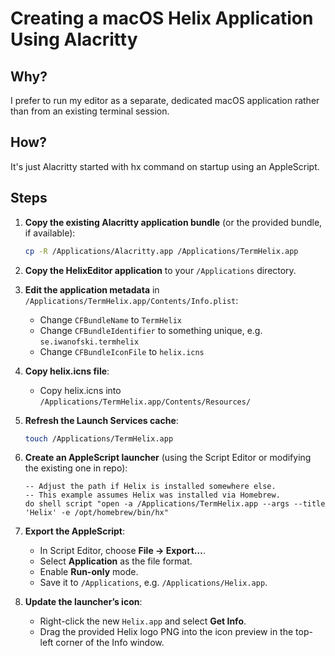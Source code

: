 # Creating a macOS Helix Application Using Alacritty

## Why?

I prefer to run my editor as a separate, dedicated macOS application rather than from an existing terminal session.

## How?

It's just Alacritty started with hx command on startup using an AppleScript.
 
## Steps

1. **Copy the existing Alacritty application bundle** (or the provided bundle, if available):

   ```sh
   cp -R /Applications/Alacritty.app /Applications/TermHelix.app
   ```

2. **Copy the HelixEditor application** to your `/Applications` directory.

3. **Edit the application metadata** in `/Applications/TermHelix.app/Contents/Info.plist`:

   * Change `CFBundleName` to `TermHelix`
   * Change `CFBundleIdentifier` to something unique, e.g. `se.iwanofski.termhelix`
   * Change `CFBundleIconFile` to `helix.icns`

4. **Copy helix.icns file**:

   * Copy helix.icns into `/Applications/TermHelix.app/Contents/Resources/`

5. **Refresh the Launch Services cache**:

   ```sh
   touch /Applications/TermHelix.app
   ```

6. **Create an AppleScript launcher** (using the Script Editor or modifying the existing one in repo):

   ```applescript
   -- Adjust the path if Helix is installed somewhere else.
   -- This example assumes Helix was installed via Homebrew.
   do shell script "open -a /Applications/TermHelix.app --args --title 'Helix' -e /opt/homebrew/bin/hx"
   ```

7. **Export the AppleScript**:

   * In Script Editor, choose **File → Export…**.
   * Select **Application** as the file format.
   * Enable **Run-only** mode.
   * Save it to `/Applications`, e.g. `/Applications/Helix.app`.

8. **Update the launcher’s icon**:

   * Right-click the new `Helix.app` and select **Get Info**.
   * Drag the provided Helix logo PNG into the icon preview in the top-left corner of the Info window.
